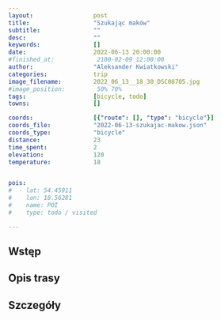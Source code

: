 ```yaml
---
layout:                 post
title:                  "Szukając maków"
subtitle:               ""
desc:                   ""
keywords:               []
date:                   2022-06-13 20:00:00
#finished_at:            2100-02-09 12:00:00
author:                 "Aleksander Kwiatkowski"
categories:             trip
image_filename:         2022_06_13__18_30_DSC08705.jpg
#image_position:         50% 70%
tags:                   [bicycle, todo]
towns:                  []

coords:                 [{"route": [], "type": "bicycle"}]
coords_file:            "2022-06-13-szukajac-makow.json"
coords_type:            "bicycle"
distance:               23
time_spent:             2
elevation:              120
temperature:            18


pois:
#  - lat: 54.45911
#    lon: 18.56281
#    name: POI
#    type: todo / visited

---
```



## Wstęp

## Opis trasy

<div class='strava-embed-placeholder' data-embed-type='activity' data-embed-id='7303442692'></div><script src='https://strava-embeds.com/embed.js'></script>

## Szczegóły
